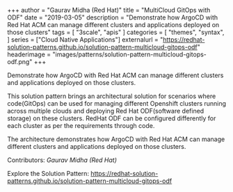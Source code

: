+++
author = "Gaurav Midha (Red Hat)"
title = "MultiCloud GitOps with ODF"
date = "2019-03-05"
description = "Demonstrate how ArgoCD with Red Hat ACM can manage different clusters and applications deployed on those clusters"
tags = [
    "3scale", "apis"
]
categories = [
    "themes",
    "syntax",
]
series = ["Cloud Native Applications"]
externalurl = "https://redhat-solution-patterns.github.io/solution-pattern-multicloud-gitops-odf"
headerimage = "images/patterns/solution-pattern-multicloud-gitops-odf.png"
+++

Demonstrate how ArgoCD with Red Hat ACM can manage different clusters and applications deployed on those clusters.

<!--more-->

This solution pattern brings an architectural solution for scenarios where code(GitOps) can be used for managing different Openshift clusters running across multiple clouds and deploying Red Hat ODF(software defined storage) on these clusters. RedHat ODF can be configured differently for each cluster as per the requirements through code.

The architecture demonstrates how ArgoCD with Red Hat ACM can manage different clusters and applications deployed on those clusters.



Contributors: _Gaurav Midha (Red Hat)_

Explore the Solution Pattern: https://redhat-solution-patterns.github.io/solution-pattern-multicloud-gitops-odf